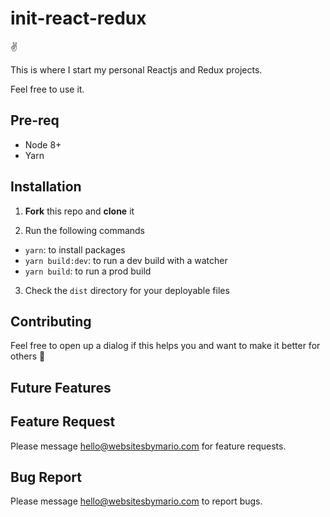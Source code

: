 # init-react-redux

:v:

This is where I start my personal Reactjs and Redux projects. 

Feel free to use it.

## Pre-req

- Node 8+
- Yarn

## Installation 

1. **Fork** this repo and __clone__ it

2. Run the following commands

- `yarn`: to install packages
- `yarn build:dev`: to run a dev build with a watcher
- `yarn build`: to run a prod build

3. Check the `dist` directory for your deployable files

## Contributing

Feel free to open up a dialog if this helps you and want to make it better for others :open_hands:

## Future Features

## Feature Request

Please message hello@websitesbymario.com for feature requests.

## Bug Report

Please message hello@websitesbymario.com to report bugs.
